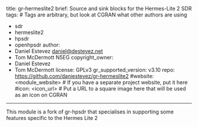 title: gr-hermeslite2
brief: Source and sink blocks for the Hermes-Lite 2 SDR
tags: # Tags are arbitrary, but look at CGRAN what other authors are using
  - sdr
  - hermeslite2
  - hpsdr
  - openhpsdr
author:
  - Daniel Estevez <daniel@destevez.net>
  - Tom McDermott N5EG
copyright_owner:
  - Daniel Estevez
  - Tom McDermott
license: GPLv3
gr_supported_version: v3.10
repo: https://github.com/daniestevez/gr-hermeslite2 
#website: <module_website> # If you have a separate project website, put it here
#icon: <icon_url> # Put a URL to a square image here that will be used as an icon on CGRAN
---
This module is a fork of gr-hpsdr that specialises in supporting
some features specific to the Hermes Lite 2
